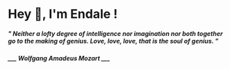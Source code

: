 <h1 title="head"> Hey 👋, I'm Endale !</h1>

**<h5><i>" Neither a lofty degree of intelligence nor imagination nor both together go to the making of genius. Love, love, love, that is the soul of genius. "</i></h5>**

*<b>___ Wolfgang Amadeus Mozart ___</b>*
